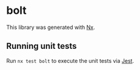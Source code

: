 # bolt

This library was generated with [Nx](https://nx.dev).

## Running unit tests

Run `nx test bolt` to execute the unit tests via [Jest](https://jestjs.io).
